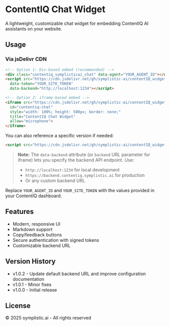 # ContentIQ Chat Widget

A lightweight, customizable chat widget for embedding ContentIQ AI assistants on your website.

## Usage

### Via jsDelivr CDN

```html
<!-- Option 1: Div-based embed (recommended) -->
<div class="contentiq_symplisticai_chat" data-agent="YOUR_AGENT_ID"></div>
<script src="https://cdn.jsdelivr.net/gh/symplistic-ai/contentIQ_widget@prod/dist/widget.min.js" 
  data-token="YOUR_SITE_TOKEN"
  data-backend="http://localhost:1234"></script>

<!-- Option 2: iframe-based embed -->
<iframe src="https://cdn.jsdelivr.net/gh/symplistic-ai/contentIQ_widget@prod/dist/widget.html?agent_id=YOUR_AGENT_ID&token=YOUR_SITE_TOKEN&backend=http://localhost:1234" 
  id="contentiq-chat" 
  style="width: 100%; height: 500px; border: none;" 
  title="ContentIQ Chat Widget" 
  allow="microphone">
</iframe>
```

You can also reference a specific version if needed:
```html
<script src="https://cdn.jsdelivr.net/gh/symplistic-ai/contentIQ_widget@v1.0.2/dist/widget.min.js" data-token="YOUR_SITE_TOKEN"></script>
```

> **Note:** The `data-backend` attribute (or `backend` URL parameter for iframe) lets you specify the backend API endpoint. Use:
> - `http://localhost:1234` for local development
> - `https://backend.contentiq.symplistic.ai` for production
> - Or any custom backend URL

Replace `YOUR_AGENT_ID` and `YOUR_SITE_TOKEN` with the values provided in your ContentIQ dashboard.

## Features

- Modern, responsive UI
- Markdown support
- Copy/feedback buttons
- Secure authentication with signed tokens
- Customizable backend URL

## Version History

- v1.0.2 - Update default backend URL and improve configuration documentation
- v1.0.1 - Minor fixes
- v1.0.0 - Initial release

## License

© 2025 symplistic.ai - All rights reserved

